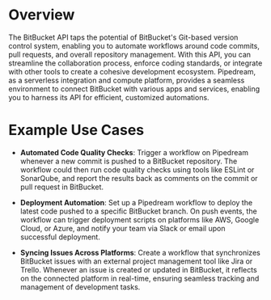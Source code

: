# Overview

The BitBucket API taps the potential of BitBucket's Git-based version control system, enabling you to automate workflows around code commits, pull requests, and overall repository management. With this API, you can streamline the collaboration process, enforce coding standards, or integrate with other tools to create a cohesive development ecosystem. Pipedream, as a serverless integration and compute platform, provides a seamless environment to connect BitBucket with various apps and services, enabling you to harness its API for efficient, customized automations.

# Example Use Cases

- **Automated Code Quality Checks**: Trigger a workflow on Pipedream whenever a new commit is pushed to a BitBucket repository. The workflow could then run code quality checks using tools like ESLint or SonarQube, and report the results back as comments on the commit or pull request in BitBucket.

- **Deployment Automation**: Set up a Pipedream workflow to deploy the latest code pushed to a specific BitBucket branch. On push events, the workflow can trigger deployment scripts on platforms like AWS, Google Cloud, or Azure, and notify your team via Slack or email upon successful deployment.

- **Syncing Issues Across Platforms**: Create a workflow that synchronizes BitBucket issues with an external project management tool like Jira or Trello. Whenever an issue is created or updated in BitBucket, it reflects on the connected platform in real-time, ensuring seamless tracking and management of development tasks.
